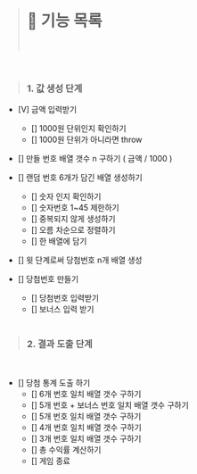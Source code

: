 > # 🚀 기능 목록
>
> <br>

<br>

> ### 1. 값 생성 단계

- [V] 금액 입력받기

  - [] 1000원 단위인지 확인하기
  - [] 1000원 단위가 아니라면 throw

- [] 만들 번호 배열 갯수 n 구하기 ( 금액 / 1000 )

- [] 랜덤 번호 6개가 담긴 배열 생성하기

  - [] 숫자 인지 확인하기
  - [] 숫자번호 1~45 제한하기
  - [] 중복되지 않게 생성하기
  - [] 오름 차순으로 정렬하기
  - [] 한 배열에 담기

- [] 윗 단계로써 당첨번호 n개 배열 생성

- [] 당첨번호 만들기

  - [] 당첨번호 입력받기
  - [] 보너스 입력 받기

  <br>

> ### 2. 결과 도출 단계

<br>

- [] 당첨 통계 도출 하기
  - [] 6개 번호 일치 배열 갯수 구하기
  - [] 5개 번호 + 보너스 번호 일치 배열 갯수 구하기
  - [] 5개 번호 일치 배열 갯수 구하기
  - [] 4개 번호 일치 배열 갯수 구하기
  - [] 3개 번호 일치 배열 갯수 구하기
  - [] 총 수익률 계산하기
  - [] 게임 종료

